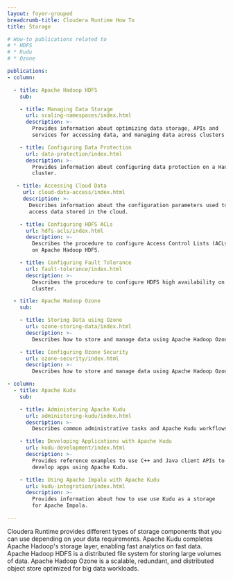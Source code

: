```yaml
---
layout: foyer-grouped
breadcrumb-title: Cloudera Runtime How To
title: Storage

# How-to publications related to
# * HDFS
# * Kudu
# * Ozone

publications:
- column:

  - title: Apache Hadoop HDFS
    sub:

    - title: Managing Data Storage
      url: scaling-namespaces/index.html
      description: >-
        Provides information about optimizing data storage, APIs and
        services for accessing data, and managing data across clusters.

    - title: Configuring Data Protection
      url: data-protection/index.html
      description: >-
        Provides information about configuring data protection on a Hadoop
        cluster.

   - title: Accessing Cloud Data
     url: cloud-data-access/index.html
     description: >-
       Describes information about the configuration parameters used to
       access data stored in the cloud.

    - title: Configuring HDFS ACLs
      url: hdfs-acls/index.html
      description: >-
        Describes the procedure to configure Access Control Lists (ACLs)
        on Apache Hadoop HDFS.

    - title: Configuring Fault Tolerance
      url: fault-tolerance/index.html
      description: >-
        Describes the procedure to configure HDFS high availability on a
        cluster.

  - title: Apache Hadoop Ozone
    sub:

    - title: Storing Data using Ozone
      url: ozone-storing-data/index.html
      description: >-
        Describes how to store and manage data using Apache Hadoop Ozone.

    - title: Configuring Ozone Security
      url: ozone-security/index.html
      description: >-
        Describes how to store and manage data using Apache Hadoop Ozone.

- column:
  - title: Apache Kudu
    sub:

    - title: Administering Apache Kudu
      url: administering-kudu/index.html
      description: >-
        Describes common administrative tasks and Apache Kudu workflows.

    - title: Developing Applications with Apache Kudu
      url: kudu-development/index.html
      description: >-
        Provides reference examples to use C++ and Java client APIs to
        develop apps using Apache Kudu.

    - title: Using Apache Impala with Apache Kudu
      url: kudu-integration/index.html
      description: >-
        Provides information about how to use use Kudu as a storage
        for Apache Impala.

---
```


Cloudera Runtime provides different types of storage components that you
can use depending on your data requirements. Apache Kudu completes
Apache Hadoop's storage layer, enabling fast analytics on fast data.
Apache Hadoop HDFS is a distributed file system for storing large
volumes of data. Apache Hadoop Ozone is a scalable, redundant, and
distributed object store optimized for big data workloads.

